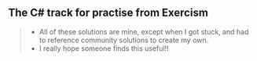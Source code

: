 ## The C# track for practise from Exercism
> - All of these solutions are mine, except when I got stuck, and had to reference community solutions to create my own.
> - I really hope someone finds this useful!!
